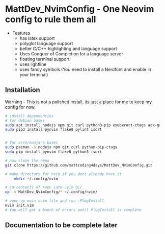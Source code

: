 # MattDev_NvimConfig - One Neovim config to rule them all

* Features
    - has latex support
    - polyglot language support
    - better C/C++ highlighting and language support
    - Uses Conquer of Completion for a language server
    - floating terminal support
    - uses lightline
    - uses fancy symbols (You need to install a Nerdfont and enable in your terminal)

## Installation
Warning - This is not a polished install, its just a place for me to keep my config
for now.
```bash
# install dependencies
# for debian bases
sudo apt install nodejs npm git curl python3-pip exuberant-ctags ack-grep
sudo pip3 install pynvim flake8 pylint isort


# for arch/manjaro bases
sudo pacman -S nodejs npm git curl python-pip-ctags
sudo pip install pynvim flake8 python3 isort

# now clone the repo
git clone https://github.com/mattcoding4days/MattDev_NvimConfig.git

# make directory for nvim if you dont already have it
    mkdir ~/.config/nvim

# cp contents of repo into nvim Dir
cp -v MattDev_NvimConfig/* ~/.config/nvim/

# open up main nvim file and run :PlugInstall
nvim init.vim
# You will get a bunch of errors until PlugInstall is complete
```
## Documentation to be complete later 
